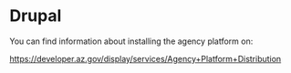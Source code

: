 Drupal
==========

You can find information about installing the agency platform on:

https://developer.az.gov/display/services/Agency+Platform+Distribution

